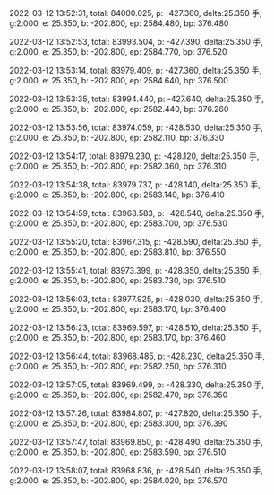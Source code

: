 2022-03-12 13:52:31, total: 84000.025, p: -427.360, delta:25.350 手, g:2.000, e: 25.350, b: -202.800, ep: 2584.480, bp: 376.480

2022-03-12 13:52:53, total: 83993.504, p: -427.390, delta:25.350 手, g:2.000, e: 25.350, b: -202.800, ep: 2584.770, bp: 376.520

2022-03-12 13:53:14, total: 83979.409, p: -427.360, delta:25.350 手, g:2.000, e: 25.350, b: -202.800, ep: 2584.640, bp: 376.500

2022-03-12 13:53:35, total: 83994.440, p: -427.640, delta:25.350 手, g:2.000, e: 25.350, b: -202.800, ep: 2582.440, bp: 376.260

2022-03-12 13:53:56, total: 83974.059, p: -428.530, delta:25.350 手, g:2.000, e: 25.350, b: -202.800, ep: 2582.110, bp: 376.330

2022-03-12 13:54:17, total: 83979.230, p: -428.120, delta:25.350 手, g:2.000, e: 25.350, b: -202.800, ep: 2582.360, bp: 376.310

2022-03-12 13:54:38, total: 83979.737, p: -428.140, delta:25.350 手, g:2.000, e: 25.350, b: -202.800, ep: 2583.140, bp: 376.410

2022-03-12 13:54:59, total: 83968.583, p: -428.540, delta:25.350 手, g:2.000, e: 25.350, b: -202.800, ep: 2583.700, bp: 376.530

2022-03-12 13:55:20, total: 83967.315, p: -428.590, delta:25.350 手, g:2.000, e: 25.350, b: -202.800, ep: 2583.810, bp: 376.550

2022-03-12 13:55:41, total: 83973.399, p: -428.350, delta:25.350 手, g:2.000, e: 25.350, b: -202.800, ep: 2583.730, bp: 376.510

2022-03-12 13:56:03, total: 83977.925, p: -428.030, delta:25.350 手, g:2.000, e: 25.350, b: -202.800, ep: 2583.170, bp: 376.400

2022-03-12 13:56:23, total: 83969.597, p: -428.510, delta:25.350 手, g:2.000, e: 25.350, b: -202.800, ep: 2583.170, bp: 376.460

2022-03-12 13:56:44, total: 83968.485, p: -428.230, delta:25.350 手, g:2.000, e: 25.350, b: -202.800, ep: 2582.250, bp: 376.310

2022-03-12 13:57:05, total: 83969.499, p: -428.330, delta:25.350 手, g:2.000, e: 25.350, b: -202.800, ep: 2582.470, bp: 376.350

2022-03-12 13:57:26, total: 83984.807, p: -427.820, delta:25.350 手, g:2.000, e: 25.350, b: -202.800, ep: 2583.300, bp: 376.390

2022-03-12 13:57:47, total: 83969.850, p: -428.490, delta:25.350 手, g:2.000, e: 25.350, b: -202.800, ep: 2583.590, bp: 376.510

2022-03-12 13:58:07, total: 83968.836, p: -428.540, delta:25.350 手, g:2.000, e: 25.350, b: -202.800, ep: 2584.020, bp: 376.570